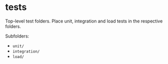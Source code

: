 # tests

Top-level test folders. Place unit, integration and load tests in the respective folders.

Subfolders:
- `unit/`
- `integration/`
- `load/`
